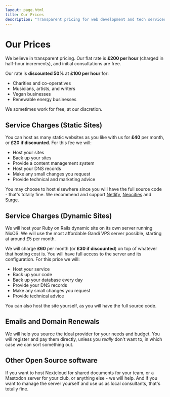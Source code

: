 ```yaml
---
layout: page.html
title: Our Prices
description: "Transparent pricing for web development and tech services. £100/hour with free initial consultations. View our recent projects and pro-bono work."
---
```


# Our Prices

We believe in transparent pricing. Our flat rate is **£200 per hour** (charged in half-hour increments), and initial consultations are free.

Our rate is **discounted 50%** at **£100 per hour** for:

- Charities and co-operatives
- Musicians, artists, and writers
- Vegan businesses
- Renewable energy businesses

We sometimes work for free, at our discretion.

## Service Charges (Static Sites)

You can host as many static websites as you like with us for **£40** per month, or **£20 if discounted**. For this fee we will:

- Host your sites
- Back up your sites
- Provide a content management system
- Host your DNS records
- Make any small changes you request
- Provide technical and marketing advice

You may choose to host elsewhere since you will have the full source code - that's totally fine. We recommend and support [Netlify](https://netlify.com), [Neocities](https://neocities.org) and [Surge](https://surge.sh).

## Service Charges (Dynamic Sites)

We will host your Ruby on Rails dynamic site on its own server running NixOS. We will use the most affordable Gandi VPS server possible, starting at around £5 per month.

We will charge **£60** per month (or **£30 if discounted**) on top of whatever that hosting cost is. You will have full access to the server and its configuration. For this price we will:

- Host your service
- Back up your code
- Back up your database every day
- Provide your DNS records
- Make any small changes you request
- Provide technical advice

You can also host the site yourself, as you will have the full source code.

## Emails and Domain Renewals

We will help you source the ideal provider for your needs and budget. You will register and pay them directly, unless you *really* don't want to, in which case we can sort something out.

## Other Open Source software

If you want to host Nextcloud for shared documents for your team, or a Mastodon server for your club, or anything else - we will help. And if you want to manage the server yourself and use us as local consultants, that's totally fine.
